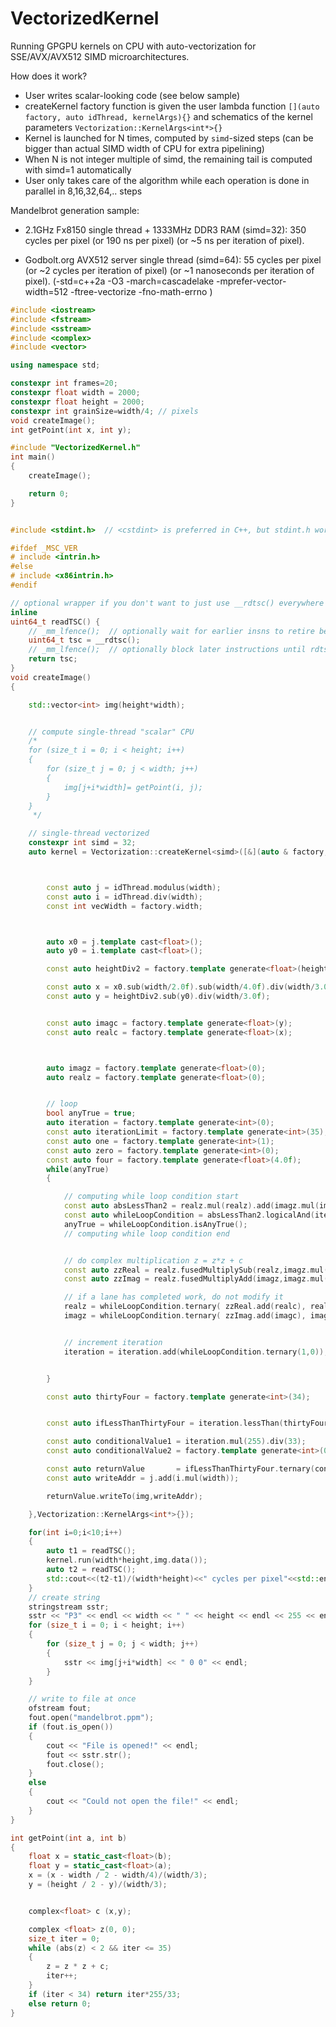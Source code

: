 # VectorizedKernel
Running GPGPU kernels on CPU with auto-vectorization for SSE/AVX/AVX512 SIMD microarchitectures.

How does it work?

- User writes scalar-looking code (see below sample)
- createKernel factory function is given the user lambda function ```[](auto factory, auto idThread, kernelArgs){}``` and schematics of the kernel parameters ```Vectorization::KernelArgs<int*>{}``` 
- Kernel is launched for N times, computed by ```simd```-sized steps (can be bigger than actual SIMD width of CPU for extra pipelining)
- When N is not integer multiple of simd, the remaining tail is computed with simd=1 automatically
- User only takes care of the algorithm while each operation is done in parallel in 8,16,32,64,.. steps

Mandelbrot generation sample:

- 2.1GHz Fx8150 single thread + 1333MHz DDR3 RAM (simd=32): 350 cycles per pixel (or 190 ns per pixel) (or ~5 ns per iteration of pixel).

- Godbolt.org AVX512 server single thread (simd=64): 55 cycles per pixel (or ~2 cycles per iteration of pixel) (or ~1 nanoseconds per iteration of pixel). (-std=c++2a  -O3 -march=cascadelake -mprefer-vector-width=512 -ftree-vectorize -fno-math-errno )

```C++
#include <iostream>
#include <fstream>
#include <sstream>
#include <complex>
#include <vector>

using namespace std;

constexpr int frames=20;
constexpr float width = 2000;
constexpr float height = 2000;
constexpr int grainSize=width/4; // pixels
void createImage();
int getPoint(int x, int y);

#include "VectorizedKernel.h"
int main()
{
	createImage();

	return 0;
}


#include <stdint.h>  // <cstdint> is preferred in C++, but stdint.h works.

#ifdef _MSC_VER
# include <intrin.h>
#else
# include <x86intrin.h>
#endif

// optional wrapper if you don't want to just use __rdtsc() everywhere
inline
uint64_t readTSC() {
    // _mm_lfence();  // optionally wait for earlier insns to retire before reading the clock
    uint64_t tsc = __rdtsc();
    // _mm_lfence();  // optionally block later instructions until rdtsc retires
    return tsc;
}
void createImage()
{

	std::vector<int> img(height*width);


	// compute single-thread "scalar" CPU
	/*
	for (size_t i = 0; i < height; i++)
	{
		for (size_t j = 0; j < width; j++)
		{
			img[j+i*width]= getPoint(i, j);
		}
	}
	 */

	// single-thread vectorized
	constexpr int simd = 32;
	auto kernel = Vectorization::createKernel<simd>([&](auto & factory, auto & idThread, int * img){



		const auto j = idThread.modulus(width);
		const auto i = idThread.div(width);
		const int vecWidth = factory.width;



		auto x0 = j.template cast<float>();
		auto y0 = i.template cast<float>();

		const auto heightDiv2 = factory.template generate<float>(height/2.0f);

		const auto x = x0.sub(width/2.0f).sub(width/4.0f).div(width/3.0f);
		const auto y = heightDiv2.sub(y0).div(width/3.0f);


		const auto imagc = factory.template generate<float>(y);
		const auto realc = factory.template generate<float>(x);



		auto imagz = factory.template generate<float>(0);
		auto realz = factory.template generate<float>(0);


		// loop
		bool anyTrue = true;
		auto iteration = factory.template generate<int>(0);
		const auto iterationLimit = factory.template generate<int>(35);
		const auto one = factory.template generate<int>(1);
		const auto zero = factory.template generate<int>(0);
		const auto four = factory.template generate<float>(4.0f);
		while(anyTrue)
		{

			// computing while loop condition start
			const auto absLessThan2 = realz.mul(realz).add(imagz.mul(imagz)).lessThan(4.0f);
			const auto whileLoopCondition = absLessThan2.logicalAnd(iteration.lessThanOrEquals(35));
			anyTrue = whileLoopCondition.isAnyTrue();
			// computing while loop condition end


			// do complex multiplication z = z*z + c
			const auto zzReal = realz.fusedMultiplySub(realz,imagz.mul(imagz));
			const auto zzImag = realz.fusedMultiplyAdd(imagz,imagz.mul(realz));

			// if a lane has completed work, do not modify it
			realz = whileLoopCondition.ternary( zzReal.add(realc), realz);
			imagz = whileLoopCondition.ternary( zzImag.add(imagc), imagz);


			// increment iteration
			iteration = iteration.add(whileLoopCondition.ternary(1,0)); // todo: ternary increment


		}

		const auto thirtyFour = factory.template generate<int>(34);


		const auto ifLessThanThirtyFour = iteration.lessThan(thirtyFour);

		const auto conditionalValue1 = iteration.mul(255).div(33);
		const auto conditionalValue2 = factory.template generate<int>(0);

		const auto returnValue       = ifLessThanThirtyFour.ternary(conditionalValue1, conditionalValue2);
		const auto writeAddr = j.add(i.mul(width));

		returnValue.writeTo(img,writeAddr);

	},Vectorization::KernelArgs<int*>{});

	for(int i=0;i<10;i++)
	{
		auto t1 = readTSC();
		kernel.run(width*height,img.data());
		auto t2 = readTSC();
		std::cout<<(t2-t1)/(width*height)<<" cycles per pixel"<<std::endl;
	}
	// create string
	stringstream sstr;
	sstr << "P3" << endl << width << " " << height << endl << 255 << endl;
	for (size_t i = 0; i < height; i++)
	{
		for (size_t j = 0; j < width; j++)
		{
			sstr << img[j+i*width] << " 0 0" << endl;
		}
	}

	// write to file at once
	ofstream fout;
	fout.open("mandelbrot.ppm");
	if (fout.is_open())
	{
		cout << "File is opened!" << endl;
		fout << sstr.str();
		fout.close();
	}
	else
	{
		cout << "Could not open the file!" << endl;
	}
}

int getPoint(int a, int b)
{
	float x = static_cast<float>(b);
	float y = static_cast<float>(a);
	x = (x - width / 2 - width/4)/(width/3);
	y = (height / 2 - y)/(width/3);


	complex<float> c (x,y);

	complex <float> z(0, 0);
	size_t iter = 0;
	while (abs(z) < 2 && iter <= 35)
	{
		z = z * z + c;
		iter++;
	}
	if (iter < 34) return iter*255/33;
	else return 0;
}


```

